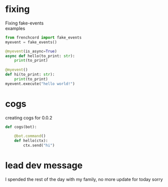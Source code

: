 # fixing
Fixing fake-events
<br>
examples
```py
from frenchcord import fake_events
myevent = fake_events()

@myevent(is_async=True)
async def hello(to_print: str):
    print(to_print)
    
@myevent()
def hi(to_print: str):
    print(to_print)
myevent.execute("hello world!")
```

# cogs
creating cogs for 0.0.2
```py
def cogs(bot):
    
    @bot.command()
    def hello(ctx):
        ctx.send("hi")
```
# lead dev message
I spended the rest of the day with my family, no more update for today sorry
